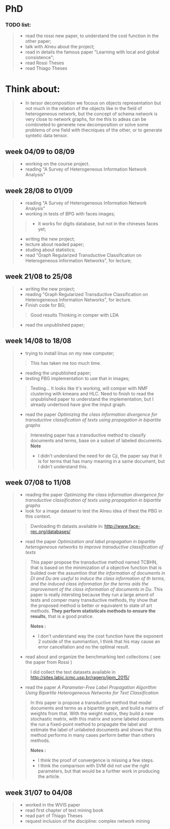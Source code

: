 # PhD

### TODO list:
> - read the rossi new paper, to understand the cost function in the other paper;
> - talk with Alneu about the project;
> - read in details the famous paper "Learning with local and global consistence";
> - read Rossi Theses
> - read Thiago Theses

# Think about:
> - In tersor decomposition we focous on objects representation but not much in the relation of the objects like in the field of heterogeneous network, but the concept of schema network is very close to network graphs, for me this to adeas can be combineted to generete new decomposition or solve some problems of one field with thecniques of the other, or to generate syntetic data tensor.

## week 04/09 to 08/09
> - working on the course project.
> - reading "A Survey of Heterogeneous Information Network Analysis"

## week 28/08 to 01/09
> - reading "A Survey of Heterogeneous Information Network Analysis"
> - working in tests of BPG with faces images;
> > - It works for digits database, but not in the chineses faces yet;
> - writing the new project;
> - lecture about readed paper;
> - studing about statistics;
> - read "Graph Regularized Transductive Classification on Heterogeneous Information Networks", for lecture;


## week 21/08 to 25/08
> - writing the new project;
> - reading "Graph Regularized Transductive Classification on Heterogeneous Information Networks", for lecture.
> - Finish code for BG;
> > Good results
> > Thinking in comper with LDA
> - read the unpublished paper;
  
## week 14/08 to 18/08

> - trying to install linux on my new computer;
> > This has taken me too much time.
> - reading the unpublished paper;
> - testing PBG implementation to use that in images;
> > Testing... It looks like it's working, will comper with NMF clustering with kmeans and HLC.
> > Need to finish to read the unpublished paper to understand the implementation, but I already undertood have give the imput graph.
> - read the paper *Optimizing the class information divergence for transductive classification of texts using propagation in bipartite graphs*
> > Interesting paper has a transductive method to classify documents and terms, base on a subset of labeled documents.
> > **Note**
> > - I didn't understand the need for de Cji, the paper say that it is for terms that has many meaning in a same document, but I didn't understand this.


## week 07/08 to 11/08
> - reading the paper *Optimizing the class information divergence for transductive classification of texts using propagation in bipartite graphs*
> - look for a image dataset to test the Alneu idea of thest the PBG in this context.
> > Dwnloading th datasts available in: http://www.face-rec.org/databases/
> - read the paper *Optimization and label propagation in bipartite heterogeneous networks to improve transductive classification of texts*
> > This paper propose the transductive method named TCBHN, that is based on the minimization of a objective function that is builded over the assumtion *that the information of documents in Dl and Du are useful to induce the class information of th terms, and the induced class information for the terms aids the improvement of the class information of documents in Du*.
> > This paper is really intersting because they run a large amont of tests and comper many transductive methods, thy show that the proposed method is better or equivalent to state of art methods. **They perform statisticals methods to ensure the results**, that is a good pratice.
> >
> > **Notes :** 
> > - I don't understand way the cost function have the exponent 2 outside of the summantion, I think that his may cause an error cancellation and no the optimal result.
> - read about and organize the benchmarking text collections ( see the paper from Rossi )
> > I did collect the text datasets available in http://sites.labic.icmc.usp.br/ragero/jipm_2015/
> - read the paper *A Parameter-Free Label Propagation Algorithm Using Bipartite Heterogeneous Networks for Text Classification*
> > In this paper is propose a transductive method that model documents and terms as a bipartite graph, and build a matrix of weights from that. With the weight matrix, they build a new stochastic matrix, with this matrix and some labeled documents the run a fixed-point method to propagate the label and estimate the label of unlabeled documents and shows that this method performs in many cases perform better than others methods.
> >
> > **Notes :** 
> > - I think the proof of convergence is missing a few steps.
> > - I think the comparison with SVM did not use the right parameters, but that would be a further work in producing the article.

## week 31/07 to 04/08
> - worked in the WVIS paper
> - read first chapter of text mining book
> - read part of Thiago Theses
> - request inclusion of the discipline: complex network mining
